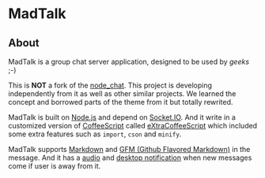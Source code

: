MadTalk
=======

About
-----

MadTalk is a group chat server application, designed to be used by _geeks_ ;-)

This is **NOT** a fork of the [node_chat](https://github.com/ry/node_chat). This project is developing independently from it as well as other similar projects. We learned the concept and borrowed parts of the theme from it but totally rewrited.

MadTalk is built on [Node.js](http://nodejs.org/) and depend on [Socket.IO](http://socket.io/). And it write in a customized version of [CoffeeScript](https://github.com/jashkenas/coffee-script) called [eXtraCoffeeScript](https://github.com/yyfearth/coffee-script) which included some extra features such as `import`, `cson` and `minify`.

MadTalk supports [Markdown](http://daringfireball.net/projects/markdown/) and [GFM (Github Flavored Markdown)](http://github.github.com/github-flavored-markdown/) in the message. And it has a [audio](http://dev.w3.org/html5/spec/Overview.html#the-audio-element) and [desktop notification](http://www.w3.org/TR/notifications/) when new messages come if user is away from it.
